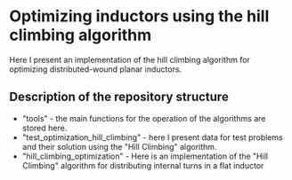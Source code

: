 # Optimizing inductors using the hill climbing algorithm
Here I present an implementation of the hill climbing algorithm for optimizing distributed-wound planar inductors.

## Description of the repository structure
* "tools" - the main functions for the operation of the algorithms are stored here.
* "test_optimization_hill_climbing" - here I present data for test problems and their solution using the "Hill Climbing" algorithm.
* "hill_climbing_optimization" - Here is an implementation of the "Hill Climbing" algorithm for distributing internal turns in a flat inductor